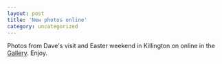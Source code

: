 ```yaml
---
layout: post
title: 'New photos online'
category: uncategorized
---
```


Photos from Dave's visit and Easter weekend in Killington on online in the <a href="gallery.aspx">Gallery</a>.  Enjoy.
